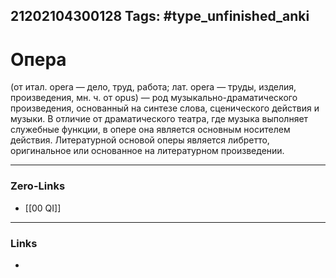 21202104300128
Tags: #type_unfinished_anki 
---
# Опера

(от итал. opera — дело, труд, работа; лат. opera — труды, изделия, произведения, мн. ч. от opus) — род музыкально-драматического произведения, основанный на синтезе слова, сценического действия и музыки. В отличие от драматического театра, где музыка выполняет служебные функции, в опере она является основным носителем действия. Литературной основой оперы является либретто, оригинальное или основанное на литературном произведении.

---
### Zero-Links
- [[00 QI]]
---
### Links
-